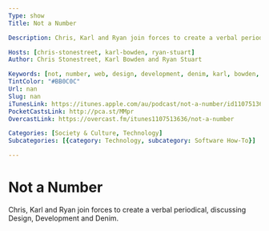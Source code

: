 ```yaml
---
Type: show
Title: Not a Number

Description: Chris, Karl and Ryan join forces to create a verbal periodical, discussing Design, Development and Denim.

Hosts: [chris-stonestreet, karl-bowden, ryan-stuart]
Author: Chris Stonestreet, Karl Bowden and Ryan Stuart

Keywords: [not, number, web, design, development, denim, karl, bowden, ryan, stuart, chris, stonestreet, fashion, interview]
TintColor: "#BB0C0C"
Url: nan
Slug: nan
iTunesLink: https://itunes.apple.com/au/podcast/not-a-number/id1107513636
PocketCastsLink: http://pca.st/MMpr
OvercastLink: https://overcast.fm/itunes1107513636/not-a-number

Categories: [Society & Culture, Technology]
Subcategories: [{category: Technology, subcategory: Software How-To}]

---
```


# Not a Number

Chris, Karl and Ryan join forces to create a verbal periodical, discussing Design, Development and Denim.
